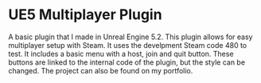# UE5 Multiplayer Plugin
A basic plugin that I made in Unreal Engine 5.2. This plugin allows for easy multiplayer setup with Steam. It uses the develpment Steam code 480 to test. It includes a basic menu with a host, join and quit button. These buttons are linked to the internal code of the plugin, but the style can be changed.
The project can also be found on my portfolio.
